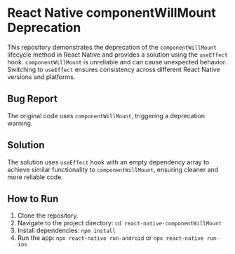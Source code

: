 # React Native componentWillMount Deprecation

This repository demonstrates the deprecation of the `componentWillMount` lifecycle method in React Native and provides a solution using the `useEffect` hook.  `componentWillMount` is unreliable and can cause unexpected behavior.  Switching to `useEffect` ensures consistency across different React Native versions and platforms.

## Bug Report

The original code uses `componentWillMount`, triggering a deprecation warning.

## Solution

The solution uses `useEffect` hook with an empty dependency array to achieve similar functionality to `componentWillMount`, ensuring cleaner and more reliable code.

## How to Run

1. Clone the repository.
2. Navigate to the project directory: `cd react-native-componentWillMount`
3. Install dependencies: `npm install`
4. Run the app: `npx react-native run-android` or `npx react-native run-ios`